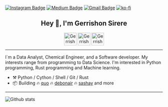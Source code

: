 [![Instagram Badge](https://img.shields.io/badge/-gerrishon.s-purple?style=flat-square&logo=instagram&logoColor=white&link=https://instagram.com/gerrishon.s/)](https://instagram.com/gerrishon.s)
[![Medium Badge](https://img.shields.io/badge/-@gerrishon-03a57a?style=flat-square&labelColor=000000&logo=Medium&link=https://medium.com/@gerrishon/)](https://medium.com/@gerrishon)
[![Gmail Badge](https://img.shields.io/badge/-secretum.inc@pm.me-c14438?style=flat-square&logo=Gmail&logoColor=white&link=mailto:secretum.inc@pm.me)](mailto:secretum.inc@pm.me)
[![ko-fi](https://ko-fi.com/img/githubbutton_sm.svg)](https://ko-fi.com/G2G35C0Z0)
<br>
<p align="center">
</p>
<div align="center">
<h2>Hey 👋, I'm Gerrishon Sirere</h2>

[<img align="center" alt="Gerrishon Sirere | LinkedIn" height="40px" src="https://www.flaticon.com/svg/static/icons/svg/725/725337.svg"/>][linkedin]
[<img align="center" alt="Gerrishon Sirere | Twitter" height="40px" src="https://user-images.githubusercontent.com/18496796/107147301-8e8dfb80-694d-11eb-9fc6-f935c1754cd9.png"/>][twitter]
[<img align="center" alt="Gerrishon Sirere | Scholar" height="40px" src="https://external-content.duckduckgo.com/iu/?u=https%3A%2F%2Feducation.usm.my%2Fimages%2FGoogle-Scholar-logo.png&f=1&nofb=1"/>][scholar]


</div>

----
I`m a Data Analyst, Chemical Engineer, and a Software developer. My interests range from programming to Data Science. I'm interested in Python programming, Rust programming and Machine learning.

- :hammer_and_pick: Python / Cython / Shell / Git / Rust
- :package: Building :fire: [quo](https://pypi/projects/quo) :fire: [debonair](https://github.com/secretum-inc/debonair) :fire: [sashay](https://github.com/secretum-inc/sashay) and more

----

 
![Github stats](https://github-readme-stats.vercel.app/api?username=gerrishons&count_private=true&theme=great-gatsby&show_icons=true)

</div>

[linkedin]: https://www.linkedin.com/in/gerrishon/
[twitter]: https://twitter.com/gerrishon_s
[scholar]: https://scholar.google.fr/citations?user=V1TsIH4AAAAJ&hl=en
